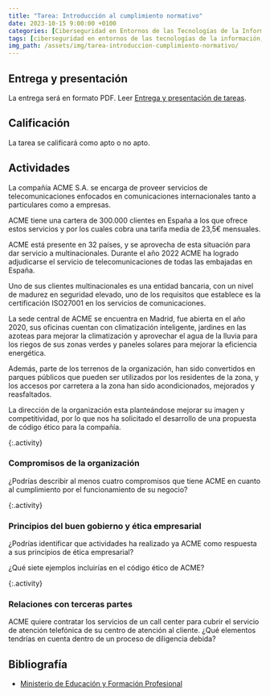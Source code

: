 ```yaml
---
title: "Tarea: Introducción al cumplimiento normativo"
date: 2023-10-15 9:00:00 +0100
categories: [Ciberseguridad en Entornos de las Tecnologías de la Información, Normativa de Ciberseguridad]
tags: [ciberseguridad en entornos de las tecnologías de la información, normativa de ciberseguridad]
img_path: /assets/img/tarea-introduccion-cumplimiento-normativo/
---
```


## Entrega y presentación

La entrega será en formato PDF. Leer [Entrega y presentación de tareas](/posts/entrega-presentacion-tareas/).

## Calificación

La tarea se calificará como apto o no apto.

## Actividades

La compañía ACME S.A. se encarga de proveer servicios de telecomunicaciones enfocados en comunicaciones internacionales tanto a particulares como a empresas.

ACME tiene una cartera de 300.000 clientes en España a los que ofrece estos servicios y por los cuales cobra una tarifa media de 23,5€ mensuales.

ACME está presente en 32 países, y se aprovecha de esta situación para dar servicio a multinacionales. Durante el año 2022 ACME ha logrado adjudicarse el servicio de telecomunicaciones de todas las embajadas en España.

Uno de sus clientes multinacionales es una entidad bancaria, con un nivel de madurez en seguridad elevado, uno de los requisitos que establece es la certificación ISO27001 en los servicios de comunicaciones.

La sede central de ACME se encuentra en Madrid, fue abierta en el año 2020, sus oficinas cuentan con climatización inteligente, jardines en las azoteas para mejorar la climatización y aprovechar el agua de la lluvia para los riegos de sus zonas verdes y paneles solares para mejorar la eficiencia energética.

Además, parte de los terrenos de la organización, han sido convertidos en parques públicos que pueden ser utilizados por los residentes de la zona, y los accesos por carretera a la zona han sido acondicionados, mejorados y reasfaltados.

La dirección de la organización esta planteándose mejorar su imagen y competitividad, por lo que nos ha solicitado el desarrollo de una propuesta de código ético  para la compañía.

{:.activity}
### Compromisos de la organización

¿Podrías describir al menos cuatro compromisos que tiene ACME en cuanto al cumplimiento por el funcionamiento de su negocio?

{:.activity}
### Principios del buen gobierno y ética empresarial

¿Podrías identificar que actividades ha realizado ya ACME como respuesta a sus principios de ética empresarial?

¿Qué siete ejemplos incluirías en el código ético de ACME?

{:.activity}
### Relaciones con terceras partes

ACME quiere contratar los servicios de un call center para cubrir el servicio de atención telefónica de su centro de atención al cliente. ¿Qué elementos tendrías en cuenta dentro de un proceso de diligencia debida?

## Bibliografía

- [Ministerio de Educación y Formación Profesional](https://www.educacionyfp.gob.es/portada.html)